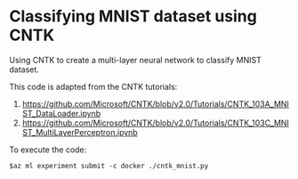 # Classifying MNIST dataset using CNTK

Using CNTK to create a multi-layer neural network to classify MNIST dataset.

This code is adapted from the CNTK tutorials:
1. https://github.com/Microsoft/CNTK/blob/v2.0/Tutorials/CNTK_103A_MNIST_DataLoader.ipynb
2. https://github.com/Microsoft/CNTK/blob/v2.0/Tutorials/CNTK_103C_MNIST_MultiLayerPerceptron.ipynb

To execute the code:
```
$az ml experiment submit -c docker ./cntk_mnist.py
```
